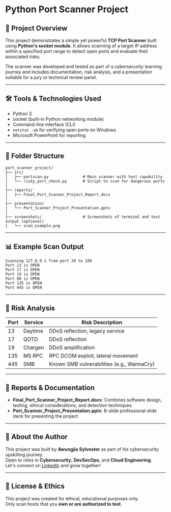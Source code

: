 # Python Port Scanner Project

## 🚀 Project Overview

This project demonstrates a simple yet powerful **TCP Port Scanner** built using **Python's socket module**. 
It allows scanning of a target IP address within a specified port range to detect open ports and evaluate their associated risks.

The scanner was developed and tested as part of a cybersecurity learning journey and includes documentation, risk analysis, and a presentation suitable for a jury or technical review panel.

---

## 🛠️ Tools & Technologies Used

- Python 3
- socket (built-in Python networking module)
- Command-line interface (CLI)
- `netstat -ab` for verifying open ports on Windows
- Microsoft PowerPoint for reporting

---

## 📂 Folder Structure

```
port_scanner_project/
├── src/
│   ├── portscan.py               # Main scanner with test capability
│   └── risky_port_check.py       # Script to scan for dangerous ports
│
├── reports/
│   ├── Final_Port_Scanner_Project_Report.docx
│
├── presentation/
│   └── Port_Scanner_Project_Presentation.pptx
│
├── screenshots/                  # Screenshots of terminal and test output (optional)
│   └── scan_example.png
```

---

## 📊 Example Scan Output

```
Scanning 127.0.0.1 from port 20 to 100
Port 13 is OPEN
Port 17 is OPEN
Port 19 is OPEN
Port 80 is OPEN
Port 135 is OPEN
Port 445 is OPEN
```

---

## 🔐 Risk Analysis

| Port | Service    | Risk Description |
|------|------------|------------------|
| 13   | Daytime    | DDoS reflection, legacy service |
| 17   | QOTD       | DDoS reflection |
| 19   | Chargen    | DDoS amplification |
| 135  | MS RPC     | RPC DCOM exploit, lateral movement |
| 445  | SMB        | Known SMB vulnerabilities (e.g., WannaCry) |

---

## 📄 Reports & Documentation

- **Final_Port_Scanner_Project_Report.docx**: Combines software design, testing, ethical considerations, and detection techniques
- **Port_Scanner_Project_Presentation.pptx**: 8-slide professional slide deck for presenting the project

---

## 🤝 About the Author

This project was built by **Awungjia Sylvester** as part of his cybersecurity upskilling journey.  
Open to roles in **Cybersecurity**, **DevSecOps**, and **Cloud Engineering**.  
Let's connect on [LinkedIn](https://www.linkedin.com/) and grow together!

---

## 🧠 License & Ethics

This project was created for ethical, educational purposes only.  
Only scan hosts that you **own or are authorized to test**.
